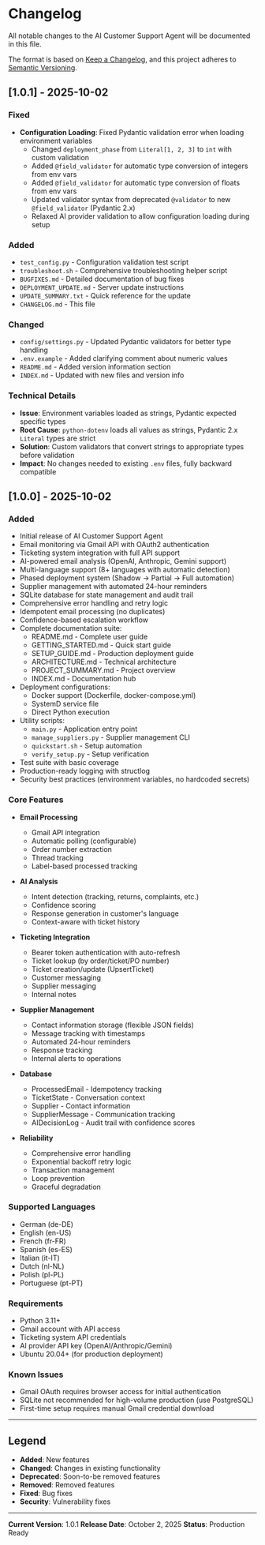 # Changelog

All notable changes to the AI Customer Support Agent will be documented in this file.

The format is based on [Keep a Changelog](https://keepachangelog.com/en/1.0.0/),
and this project adheres to [Semantic Versioning](https://semver.org/spec/v2.0.0.html).

## [1.0.1] - 2025-10-02

### Fixed
- **Configuration Loading**: Fixed Pydantic validation error when loading environment variables
  - Changed `deployment_phase` from `Literal[1, 2, 3]` to `int` with custom validation
  - Added `@field_validator` for automatic type conversion of integers from env vars
  - Added `@field_validator` for automatic type conversion of floats from env vars
  - Updated validator syntax from deprecated `@validator` to new `@field_validator` (Pydantic 2.x)
  - Relaxed AI provider validation to allow configuration loading during setup

### Added
- `test_config.py` - Configuration validation test script
- `troubleshoot.sh` - Comprehensive troubleshooting helper script
- `BUGFIXES.md` - Detailed documentation of bug fixes
- `DEPLOYMENT_UPDATE.md` - Server update instructions
- `UPDATE_SUMMARY.txt` - Quick reference for the update
- `CHANGELOG.md` - This file

### Changed
- `config/settings.py` - Updated Pydantic validators for better type handling
- `.env.example` - Added clarifying comment about numeric values
- `README.md` - Added version information section
- `INDEX.md` - Updated with new files and version info

### Technical Details
- **Issue**: Environment variables loaded as strings, Pydantic expected specific types
- **Root Cause**: `python-dotenv` loads all values as strings, Pydantic 2.x `Literal` types are strict
- **Solution**: Custom validators that convert strings to appropriate types before validation
- **Impact**: No changes needed to existing `.env` files, fully backward compatible

## [1.0.0] - 2025-10-02

### Added
- Initial release of AI Customer Support Agent
- Email monitoring via Gmail API with OAuth2 authentication
- Ticketing system integration with full API support
- AI-powered email analysis (OpenAI, Anthropic, Gemini support)
- Multi-language support (8+ languages with automatic detection)
- Phased deployment system (Shadow → Partial → Full automation)
- Supplier management with automated 24-hour reminders
- SQLite database for state management and audit trail
- Comprehensive error handling and retry logic
- Idempotent email processing (no duplicates)
- Confidence-based escalation workflow
- Complete documentation suite:
  - README.md - Complete user guide
  - GETTING_STARTED.md - Quick start guide
  - SETUP_GUIDE.md - Production deployment guide
  - ARCHITECTURE.md - Technical architecture
  - PROJECT_SUMMARY.md - Project overview
  - INDEX.md - Documentation hub
- Deployment configurations:
  - Docker support (Dockerfile, docker-compose.yml)
  - SystemD service file
  - Direct Python execution
- Utility scripts:
  - `main.py` - Application entry point
  - `manage_suppliers.py` - Supplier management CLI
  - `quickstart.sh` - Setup automation
  - `verify_setup.py` - Setup verification
- Test suite with basic coverage
- Production-ready logging with structlog
- Security best practices (environment variables, no hardcoded secrets)

### Core Features
- **Email Processing**
  - Gmail API integration
  - Automatic polling (configurable)
  - Order number extraction
  - Thread tracking
  - Label-based processed tracking

- **AI Analysis**
  - Intent detection (tracking, returns, complaints, etc.)
  - Confidence scoring
  - Response generation in customer's language
  - Context-aware with ticket history

- **Ticketing Integration**
  - Bearer token authentication with auto-refresh
  - Ticket lookup (by order/ticket/PO number)
  - Ticket creation/update (UpsertTicket)
  - Customer messaging
  - Supplier messaging
  - Internal notes

- **Supplier Management**
  - Contact information storage (flexible JSON fields)
  - Message tracking with timestamps
  - Automated 24-hour reminders
  - Response tracking
  - Internal alerts to operations

- **Database**
  - ProcessedEmail - Idempotency tracking
  - TicketState - Conversation context
  - Supplier - Contact information
  - SupplierMessage - Communication tracking
  - AIDecisionLog - Audit trail with confidence scores

- **Reliability**
  - Comprehensive error handling
  - Exponential backoff retry logic
  - Transaction management
  - Loop prevention
  - Graceful degradation

### Supported Languages
- German (de-DE)
- English (en-US)
- French (fr-FR)
- Spanish (es-ES)
- Italian (it-IT)
- Dutch (nl-NL)
- Polish (pl-PL)
- Portuguese (pt-PT)

### Requirements
- Python 3.11+
- Gmail account with API access
- Ticketing system API credentials
- AI provider API key (OpenAI/Anthropic/Gemini)
- Ubuntu 20.04+ (for production deployment)

### Known Issues
- Gmail OAuth requires browser access for initial authentication
- SQLite not recommended for high-volume production (use PostgreSQL)
- First-time setup requires manual Gmail credential download

---

## Legend

- **Added**: New features
- **Changed**: Changes in existing functionality
- **Deprecated**: Soon-to-be removed features
- **Removed**: Removed features
- **Fixed**: Bug fixes
- **Security**: Vulnerability fixes

---

**Current Version**: 1.0.1
**Release Date**: October 2, 2025
**Status**: Production Ready
